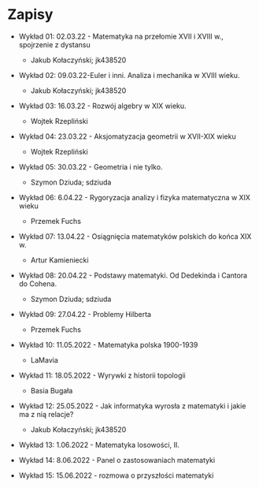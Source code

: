# Zapisy

- Wykład 01: 02.03.22 - Matematyka na przełomie XVII i XVIII w., spojrzenie z dystansu
  - Jakub Kołaczyński; jk438520
- Wykład 02: 09.03.22-Euler i inni. Analiza i mechanika w XVIII wieku.
  - Jakub Kołaczyński; jk438520
- Wykład 03: 16.03.22 - Rozwój algebry w XIX wieku.
  - Wojtek Rzepliński
- Wykład 04: 23.03.22 - Aksjomatyzacja geometrii w XVII-XIX wieku
  - Wojtek Rzepliński
- Wykład 05: 30.03.22 - Geometria i nie tylko.
  - Szymon Dziuda; sdziuda

- Wykład 06: 6.04.22 - Rygoryzacja analizy i fizyka matematyczna w XIX wieku
  - Przemek Fuchs

- Wykład 07: 13.04.22 - Osiągnięcia matematyków polskich do końca XIX w.
  - Artur Kamieniecki

- Wykład 08: 20.04.22 - Podstawy matematyki. Od Dedekinda i Cantora do Cohena.
  - Szymon Dziuda; sdziuda
  
- Wykład 09: 27.04.22 - Problemy Hilberta
  - Przemek Fuchs

- Wykład 10: 11.05.2022 - Matematyka polska 1900-1939
  - LaMavia

- Wykład 11: 18.05.2022 - Wyrywki z historii topologii
	- Basia Bugała 
 
- Wykład 12: 25.05.2022 - Jak informatyka wyrosła z matematyki i jakie ma z nią relacje?
  - Jakub Kołaczyński; jk438520
- Wykład 13: 1.06.2022 - Matematyka losowości, II.

- Wykład 14: 8.06.2022 - Panel o zastosowaniach matematyki

- Wykład 15: 15.06.2022 - rozmowa o przyszłości matematyki
